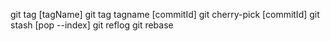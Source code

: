 git tag [tagName]
git tag tagname [commitId]
git cherry-pick [commitId]
git stash [pop --index]
git reflog
git rebase
